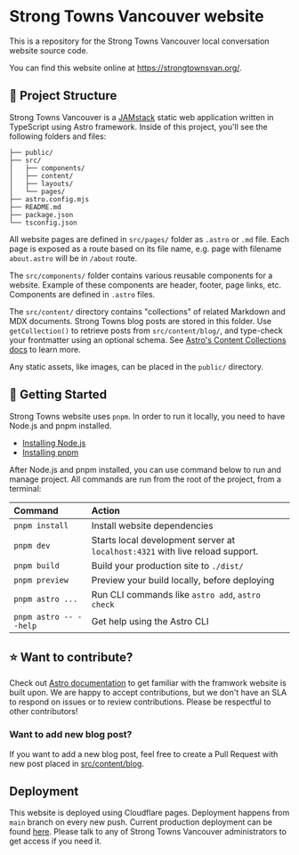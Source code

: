 # Strong Towns Vancouver website

This is a repository for the Strong Towns Vancouver local conversation website source code.

You can find this website online at <https://strongtownsvan.org/>.

## 🚀 Project Structure

Strong Towns Vancouver is a [JAMstack](https://jamstack.org/what-is-jamstack/) static web application written in TypeScript using Astro framework. Inside of this project, you'll see the following folders and files:

```text
├── public/
├── src/
│   ├── components/
│   ├── content/
│   ├── layouts/
│   └── pages/
├── astro.config.mjs
├── README.md
├── package.json
└── tsconfig.json
```

All website pages are defined in `src/pages/` folder as `.astro` or `.md` file. Each page is exposed as a route based on its file name, e.g. page with filename `about.astro` will be in `/about` route.

The `src/components/` folder contains various reusable components for a website. Example of these components are header, footer, page links, etc. Components are defined in `.astro` files.

The `src/content/` directory contains "collections" of related Markdown and MDX documents. Strong Towns blog posts are stored in this folder. Use `getCollection()` to retrieve posts from `src/content/blog/`, and type-check your frontmatter using an optional schema. See [Astro's Content Collections docs](https://docs.astro.build/en/guides/content-collections/) to learn more.

Any static assets, like images, can be placed in the `public/` directory.

## 🧞 Getting Started

Strong Towns website uses `pnpm`. In order to run it locally, you need to have Node.js and pnpm installed.

-   [Installing Node.js](https://nodejs.org/en/download/current)
-   [Installing pnpm](https://pnpm.io/installation)

After Node.js and pnpm installed, you can use command below to run and manage project. All commands are run from the root of the project, from a terminal:

| Command                | Action                                                                        |
| :--------------------- | :---------------------------------------------------------------------------- |
| `pnpm install`         | Install website dependencies                                                  |
| `pnpm dev`             | Starts local development server at `localhost:4321` with live reload support. |
| `pnpm build`           | Build your production site to `./dist/`                                       |
| `pnpm preview`         | Preview your build locally, before deploying                                  |
| `pnpm astro ...`       | Run CLI commands like `astro add`, `astro check`                              |
| `pnpm astro -- --help` | Get help using the Astro CLI                                                  |

## ⭐ Want to contribute?

Check out [Astro documentation](https://docs.astro.build) to get familiar with the framwork website is built upon. We are happy to accept contributions, but we don't have an SLA to respond on issues or to review contributions. Please be respectful to other contributors!

### Want to add new blog post?

If you want to add a new blog post, feel free to create a Pull Request with new post placed in [src/content/blog](https://github.com/StrongTownsVancouver/website/tree/main/src/content/blog).

## Deployment

This website is deployed using Cloudflare pages. Deployment happens from `main` branch on every new push. Current production deployment can be found [here](https://dash.cloudflare.com/f722cdce5f340e4988649624ffd3de49/pages/view/strongtownsvan). Please talk to any of Strong Towns Vancouver administrators to get access if you need it.
